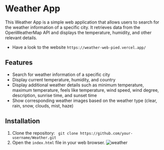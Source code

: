 # Weather App

This Weather App is a simple web application that allows users to search for the weather information of a specific city. It retrieves data from the OpenWeatherMap API and displays the temperature, humidity, and other relevant details.

- Have a look to the website
`https://weather-web-pied.vercel.app/`


## Features

- Search for weather information of a specific city
- Display current temperature, humidity, and country
- Display additional weather details such as minimum temperature, maximum temperature, feels like temperature, wind speed, wind degree, description, sunrise time, and sunset time
- Show corresponding weather images based on the weather type (clear, rain, snow, clouds, mist, haze)

## Installation

1. Clone the repository:
 ` git clone https://github.com/your-username/Weather.git`
2. Open the `index.html` file in your web browser.
![weather](https://github.com/AMRITESH240304/Weather-/assets/113977239/9397d4a3-8ca1-4b7c-9ede-f4c8ad234476)
